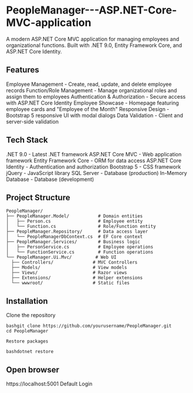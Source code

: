 # PeopleManager---ASP.NET-Core-MVC-application

A modern ASP.NET Core MVC application for managing employees and organizational functions. Built with .NET 9.0, Entity Framework Core, and ASP.NET Core Identity.
## Features

Employee Management - Create, read, update, and delete employee records
Function/Role Management - Manage organizational roles and assign them to employees
Authentication & Authorization - Secure access with ASP.NET Core Identity
Employee Showcase - Homepage featuring employee cards and "Employee of the Month"
Responsive Design - Bootstrap 5 responsive UI with modal dialogs
Data Validation - Client and server-side validation

## Tech Stack

.NET 9.0 - Latest .NET framework
ASP.NET Core MVC - Web application framework
Entity Framework Core - ORM for data access
ASP.NET Core Identity - Authentication and authorization
Bootstrap 5 - CSS framework
jQuery - JavaScript library
SQL Server - Database (production)
In-Memory Database - Database (development)

## Project Structure

    PeopleManager/
    ├── PeopleManager.Model/           # Domain entities
    │   ├── Person.cs                  # Employee entity
    │   └── Function.cs                # Role/Function entity
    ├── PeopleManager.Repository/      # Data access layer
    │   └── PeopleManagerDbContext.cs  # EF Core context
    ├── PeopleManager.Services/        # Business logic
    │   ├── PersonService.cs           # Employee operations
    │   └── FunctionService.cs         # Function operations
    └── PeopleManager.Ui.Mvc/         # Web UI
      ├── Controllers/               # MVC Controllers
      ├── Models/                    # View models
      ├── Views/                     # Razor views
      ├── Extensions/                # Helper extensions
      └── wwwroot/                   # Static files

## Installation

Clone the repository

```
bashgit clone https://github.com/yourusername/PeopleManager.git
cd PeopleManager

Restore packages

bashdotnet restore
```


## Open browser

https://localhost:5001
Default Login
